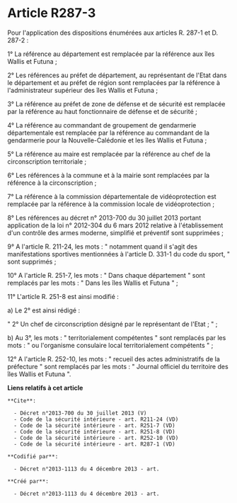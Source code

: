 # Article R287-3

Pour l'application des dispositions énumérées aux articles R. 287-1 et D. 287-2 : 

1° La référence au département est remplacée par la référence aux îles Wallis et Futuna ; 

2° Les références au préfet de département, au représentant de l'Etat dans le département et au préfet de région sont
remplacées par la référence à l'administrateur supérieur des îles Wallis et Futuna ; 

3° La référence au préfet de zone de défense et de sécurité est remplacée par la référence au haut fonctionnaire de défense
et de sécurité ; 

4° La référence au commandant de groupement de gendarmerie départementale est remplacée par la référence au commandant de la
gendarmerie pour la Nouvelle-Calédonie et les îles Wallis et Futuna ; 

5° La référence au maire est remplacée par la référence au chef de la circonscription territoriale ; 

6° Les références à la commune et à la mairie sont remplacées par la référence à la circonscription ; 

7° La référence à la commission départementale de vidéoprotection est remplacée par la référence à la commission locale de
vidéoprotection ; 

8° Les références au décret n° 2013-700 du 30 juillet 2013 portant application de la loi n° 2012-304 du 6 mars 2012 relative
à l'établissement d'un contrôle des armes moderne, simplifié et préventif sont supprimées ; 

9° A l'article R. 211-24, les mots : " notamment quand il s'agit des manifestations sportives mentionnées à l'article D.
331-1 du code du sport, " sont supprimés ; 

10° A l'article R. 251-7, les mots : " Dans chaque département " sont remplacés par les mots : " Dans les îles Wallis et
Futuna " ; 

11° L'article R. 251-8 est ainsi modifié : 

a) Le 2° est ainsi rédigé : 

" 2° Un chef de circonscription désigné par le représentant de l'Etat ; " ; 

b) Au 3°, les mots : " territorialement compétentes " sont remplacés par les mots : " ou l'organisme consulaire local
territorialement compétents " ; 

12° A l'article R. 252-10, les mots : " recueil des actes administratifs de la préfecture " sont remplacés par les mots : "
Journal officiel du territoire des îles Wallis et Futuna ".

**Liens relatifs à cet article**

	**Cite**:

	  - Décret n°2013-700 du 30 juillet 2013 (V)
	  - Code de la sécurité intérieure - art. R211-24 (VD)
	  - Code de la sécurité intérieure - art. R251-7 (VD)
	  - Code de la sécurité intérieure - art. R251-8 (VD)
	  - Code de la sécurité intérieure - art. R252-10 (VD)
	  - Code de la sécurité intérieure - art. R287-1 (VD)

	**Codifié par**:

	  - Décret n°2013-1113 du 4 décembre 2013 - art.

	**Créé par**:

	  - Décret n°2013-1113 du 4 décembre 2013 - art.
